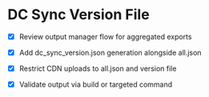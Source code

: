 # DC Sync Version File

- [x] Review output manager flow for aggregated exports
- [x] Add dc_sync_version.json generation alongside all.json
- [x] Restrict CDN uploads to all.json and version file
- [x] Validate output via build or targeted command

